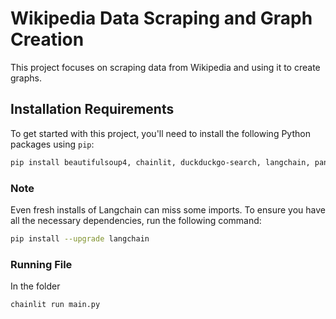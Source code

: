 # Wikipedia Data Scraping and Graph Creation

This project focuses on scraping data from Wikipedia and using it to create graphs.

## Installation Requirements

To get started with this project, you'll need to install the following Python packages using `pip`:


```bash
pip install beautifulsoup4, chainlit, duckduckgo-search, langchain, pandas, wikipedia
```

### Note

Even fresh installs of Langchain can miss some imports. To ensure you have all the necessary dependencies, run the following command:

```bash
pip install --upgrade langchain
```

### Running File

In the folder

```bash
chainlit run main.py
```
